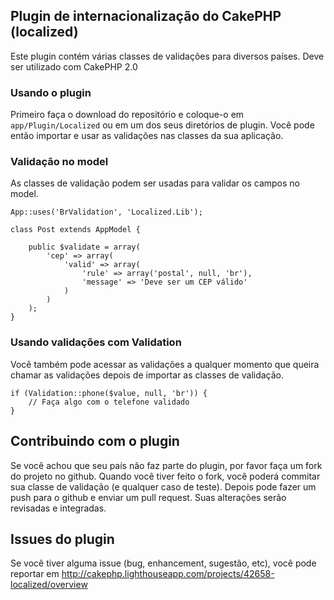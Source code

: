 ## Plugin de internacionalização do CakePHP (localized)

Este plugin contém várias classes de validações para diversos países. Deve ser utilizado com CakePHP 2.0

### Usando o plugin

Primeiro faça o download do repositório e coloque-o em `app/Plugin/Localized` ou em um dos seus diretórios de plugin. Você pode então importar e usar as validações nas classes da sua aplicação.

### Validação no model

As classes de validação podem ser usadas para validar os campos no model.

	App::uses('BrValidation', 'Localized.Lib');
	
	class Post extends AppModel {
	
		public $validate = array(
			'cep' => array(
				'valid' => array(
					'rule' => array('postal', null, 'br'),
					'message' => 'Deve ser um CEP válido'
				)
			)
		);
	}

### Usando validações com Validation

Você também pode acessar as validações a qualquer momento que queira chamar as validações depois de importar as classes de validação.

	if (Validation::phone($value, null, 'br')) {
		// Faça algo com o telefone validado
	}

## Contribuindo com o plugin

Se você achou que seu país não faz parte do plugin, por favor faça um fork do projeto no github. Quando você tiver feito o fork, você poderá commitar sua classe de validação (e qualquer caso de teste). Depois pode fazer um push para o github e enviar um pull request. Suas alterações serão revisadas e integradas.

## Issues do plugin

Se você tiver alguma issue (bug, enhancement, sugestão, etc), você pode reportar em http://cakephp.lighthouseapp.com/projects/42658-localized/overview